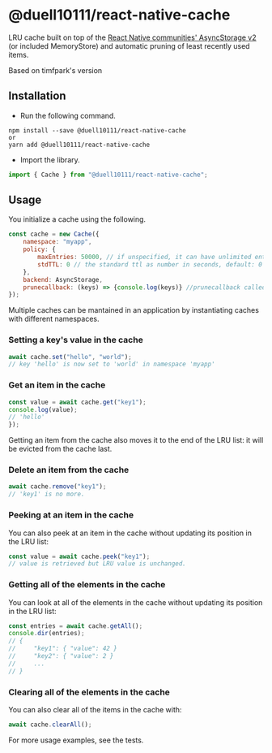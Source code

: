 # @duell10111/react-native-cache

LRU cache built on top of the [React Native communities' AsyncStorage v2](https://github.com/react-native-community/async-storage/tree/master) (or included MemoryStore) and automatic pruning of least recently used items.

Based on timfpark's version

## Installation

*   Run the following command.

```shell
npm install --save @duell10111/react-native-cache
or
yarn add @duell10111/react-native-cache
```

*   Import the library.

```javascript
import { Cache } from "@duell10111/react-native-cache";
```

## Usage

You initialize a cache using the following.

```javascript
const cache = new Cache({
    namespace: "myapp",
    policy: {
        maxEntries: 50000, // if unspecified, it can have unlimited entries
        stdTTL: 0 // the standard ttl as number in seconds, default: 0 (unlimited)
    },
    backend: AsyncStorage,
    prunecallback: (keys) => {console.log(keys)} //prunecallback called if a key gets removed
});
```

Multiple caches can be mantained in an application by instantiating caches with different namespaces.

### Setting a key's value in the cache

```javascript
await cache.set("hello", "world");
// key 'hello' is now set to 'world' in namespace 'myapp'
```

### Get an item in the cache

```javascript
const value = await cache.get("key1");
console.log(value);
// 'hello'
});
```

Getting an item from the cache also moves it to the end of the LRU list: it will be evicted from the cache last.

### Delete an item from the cache

```javascript
await cache.remove("key1");
// 'key1' is no more.
```

### Peeking at an item in the cache

You can also peek at an item in the cache without updating its position in the LRU list:

```javascript
const value = await cache.peek("key1");
// value is retrieved but LRU value is unchanged.
```

### Getting all of the elements in the cache

You can look at all of the elements in the cache without updating its position in the LRU list:

```javascript
const entries = await cache.getAll();
console.dir(entries);
// {
//     "key1": { "value": 42 }
//     "key2": { "value": 2 }
//     ...
// }
```

### Clearing all of the elements in the cache

You can also clear all of the items in the cache with:

```javascript
await cache.clearAll();
```

For more usage examples, see the tests.
